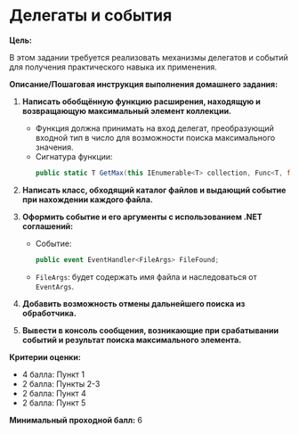 # Делегаты и события

**Цель:**

В этом задании требуется реализовать механизмы делегатов и событий для получения практического навыка их применения.

**Описание/Пошаговая инструкция выполнения домашнего задания:**

1.  **Написать обобщённую функцию расширения, находящую и возвращающую максимальный элемент коллекции.**

    *   Функция должна принимать на вход делегат, преобразующий входной тип в число для возможности поиска максимального значения.
    *   Сигнатура функции:
        ```csharp
        public static T GetMax(this IEnumerable<T> collection, Func<T, float> convertToNumber) where T : class;
        ```

2.  **Написать класс, обходящий каталог файлов и выдающий событие при нахождении каждого файла.**

3.  **Оформить событие и его аргументы с использованием .NET соглашений:**

    *   Событие:
        ```csharp
        public event EventHandler<FileArgs> FileFound;
        ```
    *   `FileArgs`:  будет содержать имя файла и наследоваться от `EventArgs`.

4.  **Добавить возможность отмены дальнейшего поиска из обработчика.**

5.  **Вывести в консоль сообщения, возникающие при срабатывании событий и результат поиска максимального элемента.**

**Критерии оценки:**

*   4 балла: Пункт 1
*   2 балла: Пункты 2-3
*   2 балла: Пункт 4
*   2 балла: Пункт 5

**Минимальный проходной балл:** 6